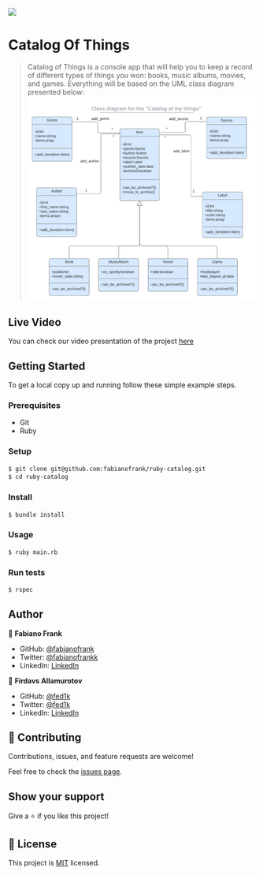 ![](https://img.shields.io/badge/Microverse-blueviolet)

# Catalog Of Things

> Catalog of Things is a console app that will help you to keep a record of different types of things you won: books, music albums, movies, and games. Everything will be based on the UML class diagram presented below:
![screenshot](./catalog_of_my_things.png)

## Live Video
You can check our video presentation of the project [here](https://youtu.be/)

## Getting Started

To get a local copy up and running follow these simple example steps.

### Prerequisites

- Git
- Ruby

### Setup

```bash
$ git clone git@github.com:fabianofrank/ruby-catalog.git
$ cd ruby-catalog
```

### Install


```bash
$ bundle install
```

### Usage

```bash
$ ruby main.rb
```

### Run tests

```bash
$ rspec
```

## Author

👤 **Fabiano Frank**

- GitHub: [@fabianofrank](https://github.com/fabianofrank)
- Twitter: [@fabianofrankk](https://twitter.com/fabianofrankk)
- LinkedIn: [LinkedIn](https://www.linkedin.com/in/fabianofrank/)

👤 **Firdavs Allamurotov**

- GitHub: [@fed1k](https://github.com/fed1k)
- Twitter: [@fed1k](https://twitter.com/FirdavsDev)
- LinkedIn: [LinkedIn](https://www.linkedin.com/in/firdavs-allamurotov/)


## 🤝 Contributing

Contributions, issues, and feature requests are welcome!

Feel free to check the [issues page](../../issues/).


## Show your support

Give a ⭐️ if you like this project!


## 📝 License

This project is [MIT](./MIT.md) licensed.
